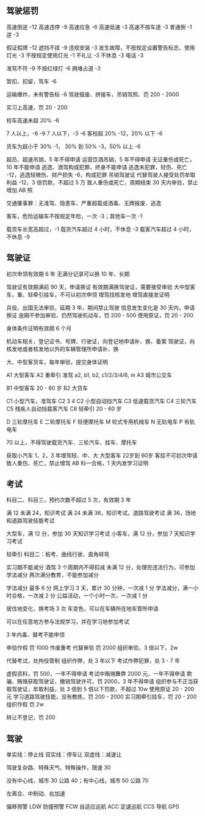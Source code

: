 ## 驾驶惩罚

高速倒逆 -12
高速违停 -9
高速应急  -6
高速低速 -3
高速不按车道 -3
普通倒 -1 逆 -3

假证假牌 -12
遮挡不挂 -9
违规安装 -3
发生故障，不按规定设置警告标志、使用灯光 -3
不按规定使用灯光 -1
不礼让 -3
不休息 -3
电话 -3

准驾不符 -9
不按红绿灯 -6
拥堵占道 -3

暂扣、扣留，驾车 -6

运输爆炸，未有警告标 -6
驾驶报废、拼接车，吊销驾照、罚 200 - 2000

实习上高速，罚 20 - 200

校车高速未超 20% -6

7 人以上，-6 -9
7 人以下，-3 -6
客校超 20% -12，20% 以下 -6

货车为超小于 30% -1， 30% 到 50% -3，50% 以上 -6

超员、超速吊销，5 年不得申请
运营饮酒吊销，5 年不得申请
无证重伤或死亡，10 年不能申请
逃逸、酒驾构成犯罪，终身不能申请
逃逸未犯罪，轻伤、死亡 -12，逃逸轻微伤、财产损失 -6，构成犯罪 吊销驾驶证
代替驾驶人接受处罚牟取利益 -12，3 倍罚款，不超过 5 万
致人重伤或死亡，周期结束 30 天内审验，禁止增加 AB 照

交通肇事罪：无准驾、隐患车、严重超载或酒毒、无牌报废、逃逸

客车，危险运输车不按规定年检，一次 -3；其他车一次 -1

载货车长宽高超过，-1
载货汽车超过 4 小时，不休息 -3
载客汽车超过 4 小时，不休息 -9

## 驾驶证

初次申领有效期 6 年
无满分记录可以换 10 年、长期

驾驶证有效期满前 90 天，申请换证
有效期满换驾驶证，需要接受审验
大中型客车，重、轻牵引挂车，不可以初次申领
增驾找核发地
增驾直接发证明

兵役、出国无法审验，延期 3 年，期间禁止驾驶
信息发生变化是 30 天内，申请换证
逾期不参加审验，仍然驾驶机动车，罚 200 - 500
使用原证，罚 20 - 200

身体条件证明有效期 6 个月

机动车相关，登记证书、号牌、行驶证，向登记地申请补、换、备案
驾驶证，向核发地或者核发地以外的车辆管理所申请补、换

大、中型客货车，每年审验，提交身体证明

A1 大型客车
A2 重牵引       准驾 a2, b1, b2, c1/2/3/4/6, m
A3 城市公交车

B1 中型客车     20 - 60 岁
B2 大货车

C1 小型汽车，准驾车 C2 3 4 
C2 小型自动挡汽车
C3 低速载货汽车
C4 三轮汽车
C5 残疾人自动挡载客汽车
C6 轻牵引       20 - 60 岁

D 三轮摩托车
E 二轮摩托车
F 轻便摩托车
M 轮式专用机械车
N 无轨电车
P 有轨电车

70 以上，不得驾驶载货汽车、三轮汽车、挂车、摩托车

获取小汽车 1，2，3 年增驾轻、中、大
大型客车 22岁到 60岁
客挂不可初次申请
致人重伤、死亡，禁止增驾 AB
科一合格，1 天内发学习证明

## 考试

科目二、科目三，预约次数不超过 5 次，有效期 3 年

满 12 未满 24，知识考试
满 24 未满 36，知识考试，道路驾驶考试
满 36，场地和道路驾驶技能考试

大型车，满 12 分，参加 30 天知识学习考试
小客车，满 12 分，参加 7 天知识学习考试


轻牵引 科目二：桩考、曲线行驶、直角转弯

实习期不能减分
酒驾 3 个周期内不得扣减
未满 12 分，处理完违法行为，可参加学法减分
两次满分教育，不能参加减分

学法减分 最多 6 分
网上学习 3 天，累计 30 分钟，一次减 1 分
学法减分，满一小时合格，一次减 2 分
公益活动，一个小时一次，一次减 1 分

居住地变化，换考场 3 次
车变色，可以在车辆所在地车管所申请

可以在任意地方参与法规学习，并在学习地参加考试

3 年内毒、替考不能申领

申验作假 罚 1000 作废重考
代替审验 罚 2000
组织审验，3 倍以下，2w

代替考试，处拘役管制
组织作弊，处 3 年以下
考试作弊犯罪，处 3 - 7 年

虚假资料，罚 500，一年不得申请
考试中贿赂舞弊 2000 元，一年不得申请
欺骗、贿赂获取驾驶证，撤销驾驶许可，罚 2000，3 年不得申请
组织参与不正当获取驾驶证，牟取利益，处 3 倍到 5 倍以下罚款，不超过 10w
使用原证 20 - 200 元
学习道路驾驶技能，没有教练，罚 200 - 2000
实习期牵引挂车，罚 20 - 200
组织作假 罚 2w

转让不登记，罚 200

## 驾驶

单实线：停止线
双实线：停车让
双虚线：减速让

驾驶复杂路、特殊天气、特殊操作，限速 30

没有中心线，城市 30 公路 40；有中心线，城市 50 公路 70

左离合、中制动、右加速

偏移预警 LDW
防撞预警 FCW
自适应巡航 ACC
定速巡航 CCS
导航 GPS